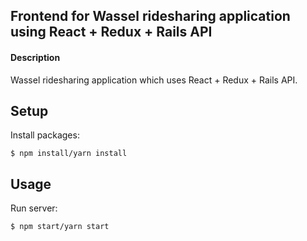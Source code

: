 ## Frontend for Wassel ridesharing application using React + Redux + Rails API

#### Description
Wassel ridesharing application which uses React + Redux + Rails API.

## Setup
Install packages:
```
$ npm install/yarn install
```

## Usage
Run server:
```
$ npm start/yarn start
```

 
